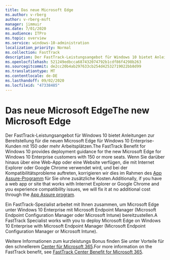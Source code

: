 ```yaml
---
title: Das neue Microsoft Edge
ms.author: v-rberg
author: v-rberg-msft
manager: jimmuir
ms.date: 7/01/2020
ms.audience: ITPro
ms.topic: overview
ms.service: windows-10-administration
localization_priority: Normal
ms.collection: FastTrack
description: Der FastTrack-Leistungsangebot für Windows 10 bietet Anleitungen zur Bereitstellung für die neuen Microsoft Edge für Windows 10 Enterprise-Kunden mit 150 oder mehr Arbeitsplätzen.
ms.openlocfilehash: 521249edbcca687432074792b1cdf86f4298b263
ms.sourcegitcommit: de2cc20b4ab297633cb254d42532719022bb8d99
ms.translationtype: MT
ms.contentlocale: de-DE
ms.lasthandoff: 09/02/2020
ms.locfileid: "47338485"
---
```

# <a name="the-new-microsoft-edge"></a><span data-ttu-id="09fc0-103">Das neue Microsoft Edge</span><span class="sxs-lookup"><span data-stu-id="09fc0-103">The new Microsoft Edge</span></span>

<span data-ttu-id="09fc0-104">Der FastTrack-Leistungsangebot für Windows 10 bietet Anleitungen zur Bereitstellung für die neuen Microsoft Edge für Windows 10 Enterprise-Kunden mit 150 oder mehr Arbeitsplätzen.</span><span class="sxs-lookup"><span data-stu-id="09fc0-104">The FastTrack Benefit for Windows 10 provides deployment guidance for the new Microsoft Edge for Windows 10 Enterprise customers with 150 or more seats.</span></span> <span data-ttu-id="09fc0-105">Wenn Sie darüber hinaus über eine Web-App oder eine Website verfügen, die mit Internet Explorer oder Google Chrome verwendet wird, und bei der Kompatibilitätsprobleme auftreten, korrigieren wir dies im Rahmen des [App Assure-Programm](Win-10-app-assure.md) für Sie ohne zusätzliche Kosten.</span><span class="sxs-lookup"><span data-stu-id="09fc0-105">Additionally, if you have a web app or site that works with Internet Explorer or Google Chrome and you experience compatibility issues, we will fix it at no additional cost through the [App Assure program](Win-10-app-assure.md).</span></span>

<span data-ttu-id="09fc0-106">Ein FastTrack-Spezialist arbeitet mit Ihnen zusammen, um Microsoft Edge unter Windows 10 Enterprise mit Microsoft Endpoint Manager (Microsoft Endpoint Configuration Manager oder Microsoft Intune) bereitzustellen.</span><span class="sxs-lookup"><span data-stu-id="09fc0-106">A FastTrack Specialist works with you to deploy Microsoft Edge on Windows 10 Enterprise with Microsoft Endpoint Manager (Microsoft Endpoint Configuration Manager or Microsoft Intune).</span></span>

<span data-ttu-id="09fc0-107">Weitere Informationen zum kurzleistungs Bonus finden Sie unter Vorteile für den schnellerem [Center für Microsoft 365](introduction.md).</span><span class="sxs-lookup"><span data-stu-id="09fc0-107">For more information on the FastTrack benefit, see [FastTrack Center Benefit for Microsoft 365](introduction.md).</span></span>
